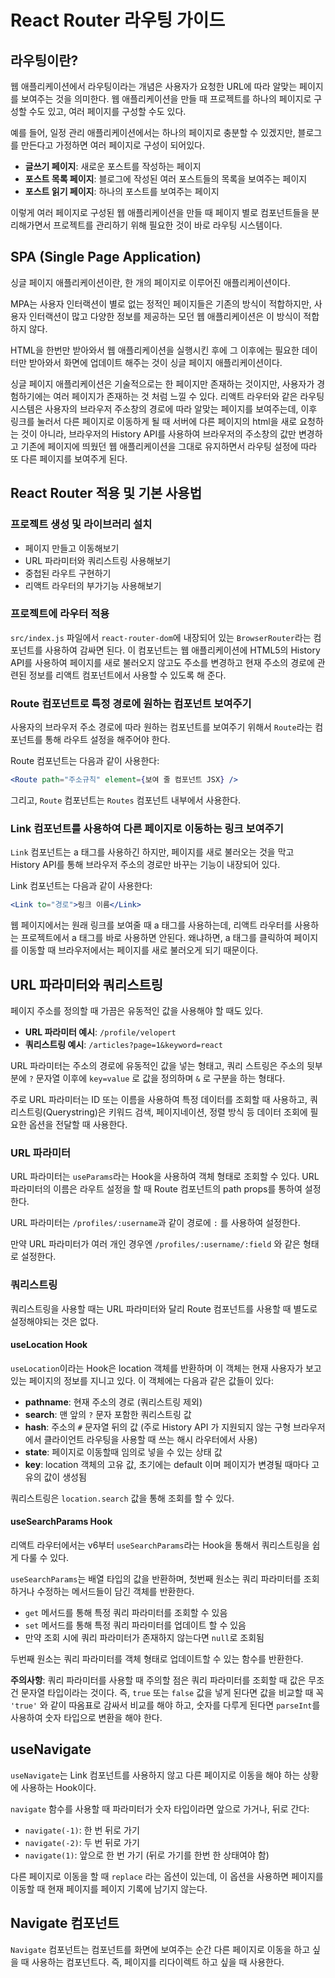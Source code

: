 # React Router 라우팅 가이드

## 라우팅이란?

웹 애플리케이션에서 라우팅이라는 개념은 사용자가 요청한 URL에 따라 알맞는 페이지를 보여주는 것을 의미한다. 웹 애플리케이션을 만들 때 프로젝트를 하나의 페이지로 구성할 수도 있고, 여러 페이지를 구성할 수도 있다.

예를 들어, 일정 관리 애플리케이션에서는 하나의 페이지로 충분할 수 있겠지만, 블로그를 만든다고 가정하면 여러 페이지로 구성이 되어있다.

- **글쓰기 페이지**: 새로운 포스트를 작성하는 페이지
- **포스트 목록 페이지**: 블로그에 작성된 여러 포스트들의 목록을 보여주는 페이지
- **포스트 읽기 페이지**: 하나의 포스트를 보여주는 페이지

이렇게 여러 페이지로 구성된 웹 애플리케이션을 만들 때 페이지 별로 컴포넌트들을 분리해가면서 프로젝트를 관리하기 위해 필요한 것이 바로 라우팅 시스템이다.

## SPA (Single Page Application)

싱글 페이지 애플리케이션이란, 한 개의 페이지로 이루어진 애플리케이션이다.

MPA는 사용자 인터랙션이 별로 없는 정적인 페이지들은 기존의 방식이 적합하지만, 사용자 인터랙션이 많고 다양한 정보를 제공하는 모던 웹 애플리케이션은 이 방식이 적합하지 않다.

HTML을 한번만 받아와서 웹 애플리케이션을 실행시킨 후에 그 이후에는 필요한 데이터만 받아와서 화면에 업데이트 해주는 것이 싱글 페이지 애플리케이션이다.

싱글 페이지 애플리케이션은 기술적으로는 한 페이지만 존재하는 것이지만, 사용자가 경험하기에는 여러 페이지가 존재하는 것 처럼 느낄 수 있다. 리액트 라우터와 같은 라우팅 시스템은 사용자의 브라우저 주소창의 경로에 따라 알맞는 페이지를 보여주는데, 이후 링크를 눌러서 다른 페이지로 이동하게 될 때 서버에 다른 페이지의 html을 새로 요청하는 것이 아니라, 브라우저의 History API를 사용하여 브라우저의 주소창의 값만 변경하고 기존에 페이지에 띄웠던 웹 애플리케이션을 그대로 유지하면서 라우팅 설정에 따라 또 다른 페이지를 보여주게 된다.

## React Router 적용 및 기본 사용법

### 프로젝트 생성 및 라이브러리 설치
- 페이지 만들고 이동해보기
- URL 파라미터와 쿼리스트링 사용해보기
- 중첩된 라우트 구현하기
- 리액트 라우터의 부가기능 사용해보기

### 프로젝트에 라우터 적용

`src/index.js` 파일에서 `react-router-dom`에 내장되어 있는 `BrowserRouter`라는 컴포넌트를 사용하여 감싸면 된다. 이 컴포넌트는 웹 애플리케이션에 HTML5의 History API를 사용하여 페이지를 새로 불러오지 않고도 주소를 변경하고 현재 주소의 경로에 관련된 정보를 리액트 컴포넌트에서 사용할 수 있도록 해 준다.

### Route 컴포넌트로 특정 경로에 원하는 컴포넌트 보여주기

사용자의 브라우저 주소 경로에 따라 원하는 컴포넌트를 보여주기 위해서 `Route`라는 컴포넌트를 통해 라우트 설정을 해주어야 한다.

Route 컴포넌트는 다음과 같이 사용한다:

```jsx
<Route path="주소규칙" element={보여 줄 컴포넌트 JSX} />
```

그리고, `Route` 컴포넌트는 `Routes` 컴포넌트 내부에서 사용한다.

### Link 컴포넌트를 사용하여 다른 페이지로 이동하는 링크 보여주기

`Link` 컴포넌트는 a 태그를 사용하긴 하지만, 페이지를 새로 불러오는 것을 막고 History API를 통해 브라우저 주소의 경로만 바꾸는 기능이 내장되어 있다.

Link 컴포넌트는 다음과 같이 사용한다:

```jsx
<Link to="경로">링크 이름</Link>
```

웹 페이지에서는 원래 링크를 보여줄 때 a 태그를 사용하는데, 리액트 라우터를 사용하는 프로젝트에서 a 태그를 바로 사용하면 안된다. 왜냐하면, a 태그를 클릭하여 페이지를 이동할 때 브라우저에서는 페이지를 새로 불러오게 되기 때문이다.

## URL 파라미터와 쿼리스트링

페이지 주소를 정의할 때 가끔은 유동적인 값을 사용해야 할 때도 있다.

- **URL 파라미터 예시**: `/profile/velopert`
- **쿼리스트링 예시**: `/articles?page=1&keyword=react`

URL 파라미터는 주소의 경로에 유동적인 값을 넣는 형태고, 쿼리 스트링은 주소의 뒷부분에 `?` 문자열 이후에 `key=value` 로 값을 정의하며 `&` 로 구분을 하는 형태다.

주로 URL 파라미터는 ID 또는 이름을 사용하여 특정 데이터를 조회할 때 사용하고, 쿼리스트링(Querystring)은 키워드 검색, 페이지네이션, 정렬 방식 등 데이터 조회에 필요한 옵션을 전달할 때 사용한다.

### URL 파라미터

URL 파라미터는 `useParams`라는 Hook을 사용하여 객체 형태로 조회할 수 있다. URL 파라미터의 이름은 라우트 설정을 할 때 Route 컴포넌트의 path props를 통하여 설정한다.

URL 파라미터는 `/profiles/:username`과 같이 경로에 `:` 를 사용하여 설정한다.

만약 URL 파라미터가 여러 개인 경우엔 `/profiles/:username/:field` 와 같은 형태로 설정한다.

### 쿼리스트링

쿼리스트링을 사용할 때는 URL 파라미터와 달리 Route 컴포넌트를 사용할 때 별도로 설정해야되는 것은 없다.

#### useLocation Hook

`useLocation`이라는 Hook은 location 객체를 반환하며 이 객체는 현재 사용자가 보고있는 페이지의 정보를 지니고 있다. 이 객체에는 다음과 같은 값들이 있다:

- **pathname**: 현재 주소의 경로 (쿼리스트링 제외)
- **search**: 맨 앞의 `?` 문자 포함한 쿼리스트링 값
- **hash**: 주소의 `#` 문자열 뒤의 값 (주로 History API 가 지원되지 않는 구형 브라우저에서 클라이언트 라우팅을 사용할 때 쓰는 해시 라우터에서 사용)
- **state**: 페이지로 이동할때 임의로 넣을 수 있는 상태 값
- **key**: location 객체의 고유 값, 초기에는 default 이며 페이지가 변경될 때마다 고유의 값이 생성됨

쿼리스트링은 `location.search` 값을 통해 조회를 할 수 있다.

#### useSearchParams Hook

리액트 라우터에서는 v6부터 `useSearchParams`라는 Hook을 통해서 쿼리스트링을 쉽게 다룰 수 있다.

`useSearchParams`는 배열 타입의 값을 반환하며, 첫번째 원소는 쿼리 파라미터를 조회하거나 수정하는 메서드들이 담긴 객체를 반환한다.

- `get` 메서드를 통해 특정 쿼리 파라미터를 조회할 수 있음
- `set` 메서드를 통해 특정 쿼리 파라미터를 업데이트 할 수 있음
- 만약 조회 시에 쿼리 파라미터가 존재하지 않는다면 `null`로 조회됨

두번째 원소는 쿼리 파라미터를 객체 형태로 업데이트할 수 있는 함수를 반환한다.

**주의사항**: 쿼리 파라미터를 사용할 때 주의할 점은 쿼리 파라미터를 조회할 때 값은 무조건 문자열 타입이라는 것이다. 즉, `true` 또는 `false` 값을 넣게 된다면 값을 비교할 때 꼭 `'true'` 와 같이 따옴표로 감싸서 비교를 해야 하고, 숫자를 다루게 된다면 `parseInt`를 사용하여 숫자 타입으로 변환을 해야 한다.

## useNavigate

`useNavigate`는 Link 컴포넌트를 사용하지 않고 다른 페이지로 이동을 해야 하는 상황에 사용하는 Hook이다.

`navigate` 함수를 사용할 때 파라미터가 숫자 타입이라면 앞으로 가거나, 뒤로 간다:

- `navigate(-1)`: 한 번 뒤로 가기
- `navigate(-2)`: 두 번 뒤로 가기
- `navigate(1)`: 앞으로 한 번 가기 (뒤로 가기를 한번 한 상태여야 함)

다른 페이지로 이동을 할 때 `replace` 라는 옵션이 있는데, 이 옵션을 사용하면 페이지를 이동할 때 현재 페이지를 페이지 기록에 남기지 않는다.

## Navigate 컴포넌트

`Navigate` 컴포넌트는 컴포넌트를 화면에 보여주는 순간 다른 페이지로 이동을 하고 싶을 때 사용하는 컴포넌트다. 즉, 페이지를 리다이렉트 하고 싶을 때 사용한다.